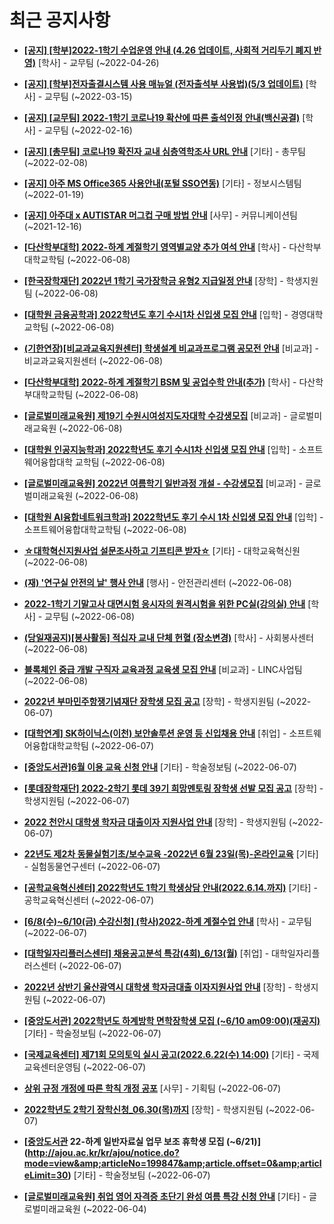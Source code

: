 # 최근 공지사항

* **[[공지] [학부]2022-1학기 수업운영 안내 (4.26 업데이트, 사회적 거리두기 폐지 반영)](http://ajou.ac.kr/kr/ajou/notice.do?mode=view&amp;articleNo=196998&amp;article.offset=0&amp;articleLimit=30)**
 [학사] - 교무팀 (~2022-04-26)

* **[[공지] [학부]전자출결시스템 사용 매뉴얼 (전자출석부 사용법)(5/3 업데이트)](http://ajou.ac.kr/kr/ajou/notice.do?mode=view&amp;articleNo=192571&amp;article.offset=0&amp;articleLimit=30)**
 [학사] - 교무팀 (~2022-03-15)

* **[[공지] [교무팀] 2022-1학기 코로나19 확산에 따른 출석인정 안내(백신공결)](http://ajou.ac.kr/kr/ajou/notice.do?mode=view&amp;articleNo=180913&amp;article.offset=0&amp;articleLimit=30)**
 [학사] - 교무팀 (~2022-02-16)

* **[[공지] [총무팀] 코로나19 확진자 교내 심층역학조사 URL 안내](http://ajou.ac.kr/kr/ajou/notice.do?mode=view&amp;articleNo=180493&amp;article.offset=0&amp;articleLimit=30)**
 [기타] - 총무팀 (~2022-02-08)

* **[[공지] 아주 MS Office365 사용안내(포털 SSO연동)](http://ajou.ac.kr/kr/ajou/notice.do?mode=view&amp;articleNo=179802&amp;article.offset=0&amp;articleLimit=30)**
 [기타] - 정보시스템팀 (~2022-01-19)

* **[[공지] 아주대 x AUTISTAR 머그컵 구매 방법 안내](http://ajou.ac.kr/kr/ajou/notice.do?mode=view&amp;articleNo=147976&amp;article.offset=0&amp;articleLimit=30)**
 [사무] - 커뮤니케이션팀 (~2021-12-16)

* **[[다산학부대학] 2022-하계 계절학기 영역별교양 추가 여석 안내](http://ajou.ac.kr/kr/ajou/notice.do?mode=view&amp;articleNo=200054&amp;article.offset=0&amp;articleLimit=30)**
 [학사] - 다산학부대학교학팀 (~2022-06-08)

* **[[한국장학재단] 2022년 1학기 국가장학금 유형2 지급일정 안내](http://ajou.ac.kr/kr/ajou/notice.do?mode=view&amp;articleNo=200053&amp;article.offset=0&amp;articleLimit=30)**
 [장학] - 학생지원팀 (~2022-06-08)

* **[[대학원 금융공학과] 2022학년도 후기 수시1차 신입생 모집 안내](http://ajou.ac.kr/kr/ajou/notice.do?mode=view&amp;articleNo=200052&amp;article.offset=0&amp;articleLimit=30)**
 [입학] - 경영대학교학팀 (~2022-06-08)

* **[(기한연장)[비교과교육지원센터] 학생설계 비교과프로그램 공모전 안내](http://ajou.ac.kr/kr/ajou/notice.do?mode=view&amp;articleNo=200047&amp;article.offset=0&amp;articleLimit=30)**
 [비교과] - 비교과교육지원센터 (~2022-06-08)

* **[[다산학부대학] 2022-하계 계절학기 BSM 및 공업수학 안내(추가)](http://ajou.ac.kr/kr/ajou/notice.do?mode=view&amp;articleNo=200046&amp;article.offset=0&amp;articleLimit=30)**
 [학사] - 다산학부대학교학팀 (~2022-06-08)

* **[[글로벌미래교육원] 제19기 수원시여성지도자대학 수강생모집](http://ajou.ac.kr/kr/ajou/notice.do?mode=view&amp;articleNo=200042&amp;article.offset=0&amp;articleLimit=30)**
 [비교과] - 글로벌미래교육원 (~2022-06-08)

* **[[대학원 인공지능학과] 2022학년도 후기 수시1차 신입생 모집 안내](http://ajou.ac.kr/kr/ajou/notice.do?mode=view&amp;articleNo=200040&amp;article.offset=0&amp;articleLimit=30)**
 [입학] - 소프트웨어융합대학 교학팀 (~2022-06-08)

* **[[글로벌미래교육원] 2022년 여름학기 일반과정 개설 - 수강생모집](http://ajou.ac.kr/kr/ajou/notice.do?mode=view&amp;articleNo=200038&amp;article.offset=0&amp;articleLimit=30)**
 [비교과] - 글로벌미래교육원 (~2022-06-08)

* **[[대학원 AI융합네트워크학과] 2022학년도 후기 수시 1차 신입생 모집 안내](http://ajou.ac.kr/kr/ajou/notice.do?mode=view&amp;articleNo=200035&amp;article.offset=0&amp;articleLimit=30)**
 [입학] - 소프트웨어융합대학교학팀 (~2022-06-08)

* **[☆대학혁신지원사업 설문조사하고 기프티콘 받자☆](http://ajou.ac.kr/kr/ajou/notice.do?mode=view&amp;articleNo=200032&amp;article.offset=0&amp;articleLimit=30)**
 [기타] - 대학교육혁신원 (~2022-06-08)

* **[(재) &#x27;연구실 안전의 날&#x27; 행사 안내](http://ajou.ac.kr/kr/ajou/notice.do?mode=view&amp;articleNo=200030&amp;article.offset=0&amp;articleLimit=30)**
 [행사] - 안전관리센터 (~2022-06-08)

* **[2022-1학기 기말고사 대면시험 응시자의 원격시험을 위한 PC실(강의실) 안내](http://ajou.ac.kr/kr/ajou/notice.do?mode=view&amp;articleNo=200022&amp;article.offset=0&amp;articleLimit=30)**
 [학사] - 교무팀 (~2022-06-08)

* **[(당일재공지)[봉사활동] 적십자 교내 단체 헌혈 (장소변경)](http://ajou.ac.kr/kr/ajou/notice.do?mode=view&amp;articleNo=199906&amp;article.offset=0&amp;articleLimit=30)**
 [학사] - 사회봉사센터 (~2022-06-08)

* **[블록체인 중급 개발 구직자 교육과정 교육생 모집 안내](http://ajou.ac.kr/kr/ajou/notice.do?mode=view&amp;articleNo=199897&amp;article.offset=0&amp;articleLimit=30)**
 [비교과] - LINC사업팀 (~2022-06-08)

* **[2022년 부마민주항쟁기념재단 장학생 모집 공고](http://ajou.ac.kr/kr/ajou/notice.do?mode=view&amp;articleNo=199884&amp;article.offset=0&amp;articleLimit=30)**
 [장학] - 학생지원팀 (~2022-06-07)

* **[[대학연계] SK하이닉스(이천) 보안솔루션 운영 등 신입채용 안내](http://ajou.ac.kr/kr/ajou/notice.do?mode=view&amp;articleNo=199880&amp;article.offset=0&amp;articleLimit=30)**
 [취업] - 소프트웨어융합대학교학팀 (~2022-06-07)

* **[[중앙도서관]6월 이용 교육 신청 안내](http://ajou.ac.kr/kr/ajou/notice.do?mode=view&amp;articleNo=199878&amp;article.offset=0&amp;articleLimit=30)**
 [기타] - 학술정보팀 (~2022-06-07)

* **[[롯데장학재단] 2022-2학기 롯데 39기 희망멘토링 장학생 선발 모집 공고](http://ajou.ac.kr/kr/ajou/notice.do?mode=view&amp;articleNo=199874&amp;article.offset=0&amp;articleLimit=30)**
 [장학] - 학생지원팀 (~2022-06-07)

* **[2022 천안시 대학생 학자금 대출이자 지원사업 안내](http://ajou.ac.kr/kr/ajou/notice.do?mode=view&amp;articleNo=199872&amp;article.offset=0&amp;articleLimit=30)**
 [장학] - 학생지원팀 (~2022-06-07)

* **[22년도 제2차 동물실험기초/보수교육 -2022년 6월 23일(목)-온라인교육](http://ajou.ac.kr/kr/ajou/notice.do?mode=view&amp;articleNo=199865&amp;article.offset=0&amp;articleLimit=30)**
 [기타] - 실험동물연구센터 (~2022-06-07)

* **[[공학교육혁신센터] 2022학년도 1학기 학생상담 안내(2022.6.14.까지)](http://ajou.ac.kr/kr/ajou/notice.do?mode=view&amp;articleNo=199863&amp;article.offset=0&amp;articleLimit=30)**
 [기타] - 공학교육혁신센터 (~2022-06-07)

* **[[6/8(수)~6/10(금) 수강신청] (학사)2022-하계 계절수업 안내](http://ajou.ac.kr/kr/ajou/notice.do?mode=view&amp;articleNo=199861&amp;article.offset=0&amp;articleLimit=30)**
 [학사] - 교무팀 (~2022-06-07)

* **[[대학일자리플러스센터] 채용공고분석 특강(4회)_6/13(월)](http://ajou.ac.kr/kr/ajou/notice.do?mode=view&amp;articleNo=199857&amp;article.offset=0&amp;articleLimit=30)**
 [취업] - 대학일자리플러스센터 (~2022-06-07)

* **[2022년 상반기 울산광역시 대학생 학자금대출 이자지원사업 안내](http://ajou.ac.kr/kr/ajou/notice.do?mode=view&amp;articleNo=199854&amp;article.offset=0&amp;articleLimit=30)**
 [장학] - 학생지원팀 (~2022-06-07)

* **[[중앙도서관] 2022학년도 하계방학 면학장학생 모집 (~6/10 am09:00)(재공지)](http://ajou.ac.kr/kr/ajou/notice.do?mode=view&amp;articleNo=199852&amp;article.offset=0&amp;articleLimit=30)**
 [기타] - 학술정보팀 (~2022-06-07)

* **[[국제교육센터] 제71회 모의토익 실시 공고(2022.6.22(수) 14:00)](http://ajou.ac.kr/kr/ajou/notice.do?mode=view&amp;articleNo=199851&amp;article.offset=0&amp;articleLimit=30)**
 [기타] - 국제교육센터운영팀 (~2022-06-07)

* **[상위 규정 개정에 따른 학칙 개정 공포](http://ajou.ac.kr/kr/ajou/notice.do?mode=view&amp;articleNo=199850&amp;article.offset=0&amp;articleLimit=30)**
 [사무] - 기획팀 (~2022-06-07)

* **[2022학년도 2학기 장학신청_06.30(목)까지](http://ajou.ac.kr/kr/ajou/notice.do?mode=view&amp;articleNo=199848&amp;article.offset=0&amp;articleLimit=30)**
 [장학] - 학생지원팀 (~2022-06-07)

* **[[중앙도서관](수정) 22-하계 일반자료실 업무 보조 휴학생 모집 (~6/21)](http://ajou.ac.kr/kr/ajou/notice.do?mode=view&amp;articleNo=199847&amp;article.offset=0&amp;articleLimit=30)**
 [기타] - 학술정보팀 (~2022-06-07)

* **[[글로벌미래교육원] 취업 영어 자격증 초단기 완성 여름 특강 신청 안내](http://ajou.ac.kr/kr/ajou/notice.do?mode=view&amp;articleNo=199828&amp;article.offset=0&amp;articleLimit=30)**
 [기타] - 글로벌미래교육원 (~2022-06-04)
